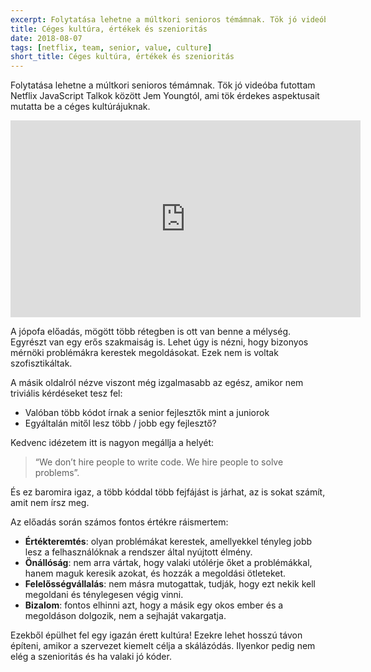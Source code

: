 ```yaml
---
excerpt: Folytatása lehetne a múltkori senioros témámnak. Tök jó videóba futottam Jem Youngtól, ahol a Netflix céges kultúrájának érdekes aspektusaiba vezet be.
title: Céges kultúra, értékek és szenioritás
date: 2018-08-07
tags: [netflix, team, senior, value, culture]
short_title: Céges kultúra, értékek és szenioritás
---
```


Folytatása lehetne a múltkori senioros témámnak. Tök jó videóba futottam Netflix JavaScript Talkok között Jem Youngtól, ami tök érdekes aspektusait mutatta be a céges kultúrájuknak.

<iframe width="560" height="315" src="https://www.youtube.com/embed/qouPzSryggk" frameborder="0" allow="autoplay; encrypted-media" allowfullscreen></iframe>

A jópofa előadás, mögött több rétegben is ott van benne a mélység. Egyrészt van egy erős szakmaiság is. Lehet úgy is nézni, hogy bizonyos mérnöki problémákra kerestek megoldásokat. Ezek nem is voltak szofisztikáltak.

A másik oldalról nézve viszont még izgalmasabb az egész, amikor nem triviális kérdéseket tesz fel:
- Valóban több kódot írnak a senior fejlesztők mint a juniorok
- Egyáltalán mitől lesz több / jobb egy fejlesztő?

Kedvenc idézetem itt is nagyon megállja a helyét:
> “We don’t hire people to write code. We hire people to solve problems”.

És ez baromira igaz, a több kóddal több fejfájást is járhat, az is sokat számít, amit nem írsz meg.

Az előadás során számos fontos értékre ráismertem:
- **Értékteremtés**: olyan problémákat kerestek, amellyekkel tényleg jobb lesz a felhasználóknak a rendszer által nyújtott élmény.
- **Önállóság**: nem arra vártak, hogy valaki utólérje őket a problémákkal, hanem maguk keresik azokat, és hozzák a megoldási ötleteket.
- **Felelősségvállalás**: nem másra mutogattak, tudják, hogy ezt nekik kell megoldani és ténylegesen végig vinni.
- **Bizalom**: fontos elhinni azt, hogy a másik egy okos ember és a megoldáson dolgozik, nem a sejhaját vakargatja.

Ezekből épülhet fel egy igazán érett kultúra! Ezekre lehet hosszú távon építeni, amikor a szervezet kiemelt célja a skálázódás. Ilyenkor pedig nem elég a szenioritás és ha valaki jó kóder.